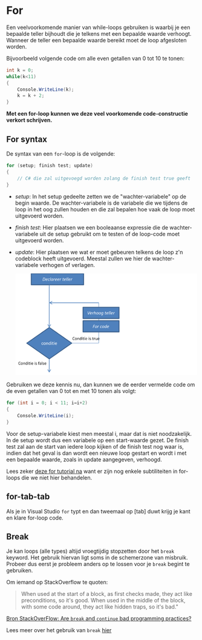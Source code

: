 # For

Een veelvoorkomende manier van while-loops gebruiken is waarbij je een bepaalde teller bijhoudt die je telkens met een bepaalde waarde verhoogt. Wanneer de teller een bepaalde waarde bereikt moet de loop afgesloten worden.

Bijvoorbeeld volgende code om alle even getallen van 0 tot 10 te tonen:

```csharp
int k = 0;
while(k<11)
{
    Console.WriteLine(k);
    k = k + 2;
}
```

**Met een for-loop kunnen we deze veel voorkomende code-constructie verkort schrijven.**

## For syntax

De syntax van een `for`-loop is de volgende:

```csharp
for (setup; finish test; update)
{
    // C# die zal uitgevoegd worden zolang de finish test true geeft
}
```

* _setup_: In het setup gedeelte zetten we de "wachter-variabele" op de begin waarde. De wachter-variabele is de variabele die we tijdens de loop in het oog zullen houden en die zal bepalen hoe vaak de loop moet uitgevoerd worden.
* _finish test_: Hier plaatsen we een booleaanse expressie die de wachter-variabele uit de setup gebruikt om te testen of de loop-code moet uitgevoerd worden.
* _update_: Hier plaatsen we wat er moet gebeuren telkens de loop z'n codeblock heeft uitgevoerd. Meestal zullen we hier de wachter-variabele verhogen of verlagen.

  ![](../../.gitbook/assets/for%20%281%29.png)

Gebruiken we deze kennis nu, dan kunnen we de eerder vermelde code om de even getallen van 0 tot en met 10 tonen als volgt:

```csharp
for (int i = 0; i < 11; i=i+2)
{
    Console.WriteLine(i);
}
```

Voor de setup-variabele kiest men meestal i, maar dat is niet noodzakelijk. In de setup wordt dus een variabele op een start-waarde gezet. De finish test zal aan de start van iedere loop kijken of de finish test nog waar is, indien dat het geval is dan wordt een nieuwe loop gestart en wordt i met een bepaalde waarde, zoals in update aangegeven, verhoogd.

Lees zeker [deze for tutorial na](https://www.techotopia.com/index.php/C_Sharp_Looping_-_The_for_Statement) want er zijn nog enkele subtiliteiten in for-loops die we niet hier behandelen.

## for-tab-tab

Als je in Visual Studio `for` typt en dan tweemaal op \[tab\] duwt krijg je kant en klare for-loop code.

## Break

Je kan loops \(alle types\) altijd vroegtijdig stopzetten door het `break` keyword. Het gebruik hiervan ligt soms in de schemerzone van misbruik. Probeer dus eerst je probleem anders op te lossen voor je `break` begint te gebruiken.

Om iemand op StackOverflow te quoten:

> When used at the start of a block, as first checks made, they act like preconditions, so it's good. When used in the middle of the block, with some code around, they act like hidden traps, so it's bad."

[Bron StackOverFlow: Are `break` and `continue` bad programming practices? ](https://softwareengineering.stackexchange.com/questions/58237/are-break-and-continue-bad-programming-practices)

Lees meer over het gebruik van `break` [hier](https://www.dotnetperls.com/break)

